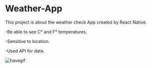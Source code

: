 # Weather-App

This project is about the weather check App created by React Native.

-Be able to see C° and F° temperatures.

-Sensitive to location.

-Used API for data.


![havagif](https://github.com/evliyademiray/Weather-App/assets/139562305/78cd808c-4c83-430c-95f7-9a106a5994c9)
